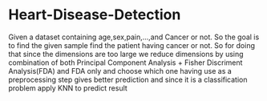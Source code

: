 # Heart-Disease-Detection

Given a dataset containing age,sex,pain,...,and Cancer or not. So the goal is to find the given sample find the patient having cancer or not. So for doing that since the 
dimensions are too large we reduce dimensions by using combination of both Principal Component Analysis + Fisher Discriment Analysis(FDA) and FDA only and choose which one having
use as a preprocessing step gives better prediction and since it is a classification problem apply KNN to predict result
